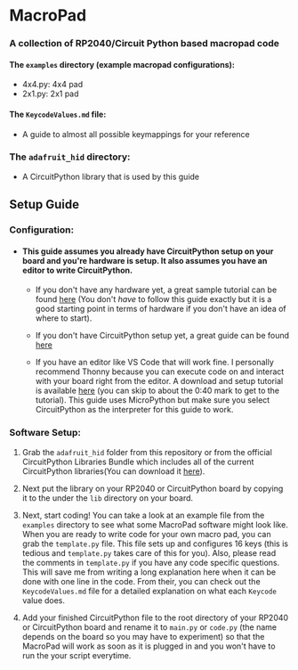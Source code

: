 # MacroPad

### A collection of RP2040/Circuit Python based macropad code
#### The `examples` directory (example macropad configurations): 
 - 4x4.py: 4x4 pad
 - 2x1.py: 2x1 pad

#### The `KeycodeValues.md` file:
 - A guide to almost all possible keymappings for your reference

### The `adafruit_hid` directory:
 - A CircuitPython library that is used by this guide

## Setup Guide

### Configuration:
 - #### This guide assumes you already have CircuitPython setup on your board and you're hardware is setup. It also assumes you have an editor to write CircuitPython.
   -  If you don't have any hardware yet, a great sample tutorial can be found [here](https://www.hackster.io/1NextPCB/how-to-build-a-pico-macro-pad-3638e6) (You don't *have* to follow this guide exactly but it is a good starting point in terms of hardware if you don't have an idea of where to start). 
  
   -  If you don't have CircuitPython setup yet, a great guide can be found [here](https://learn.adafruit.com/welcome-to-circuitpython/installing-circuitpython)
  
    -  If you have an editor like VS Code that will work fine. I personally recommend Thonny because you can execute code on and interact with your board right from the editor. A download and setup tutorial is available [here](https://www.youtube.com/watch?v=_ouzuI_ZPLs&ab_channel=CoreElectronics) (you can skip to about the 0:40 mark to get to the tutorial). This guide uses MicroPython but make sure you select CircuitPython as the interpreter for this guide to work.
  
### Software Setup:
1.  Grab the `adafruit_hid` folder from this repository or from the official CircuitPython Libraries Bundle which includes all of the current CircuitPython libraries(You can download it [here](https://circuitpython.org/libraries)).
   
2.  Next put the library on your RP2040 or CircuitPython board by copying it to the under the `lib` directory on your board.

3. Next, start coding! You can take a look at an example  file from the `examples` directory to see what some MacroPad software might look like. When you are ready to write code for your own macro pad, you can grab the `template.py` file. This file sets up and configures 16 keys (this is tedious and `template.py` takes care of this for you). Also, please read the comments in `template.py` if you have any code specific questions. This will save me from writing a long explanation here when it can be done with one line in the code. From their, you can check out the `KeycodeValues.md` file for a detailed explanation on what each `Keycode` value does.
   
4.  Add your finished CircuitPython file to the root directory of your RP2040 or CircuitPython board and rename it to `main.py` or `code.py` (the name depends on the board so you may have to experiment) so that the MacroPad will work as soon as it is plugged in and you won't have to run the your script everytime.
